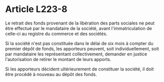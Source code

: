 # Article L223-8

Le retrait des fonds provenant de la libération des parts sociales ne peut être effectué par le mandataire de la société, avant l'immatriculation de celle-ci au registre du commerce et des sociétés.

Si la société n'est pas constituée dans le délai de six mois à compter du premier dépôt de fonds, les apporteurs peuvent, soit individuellement, soit par mandataire les représentant collectivement, demander en justice l'autorisation de retirer le montant de leurs apports.

Si les apporteurs décident ultérieurement de constituer la société, il doit être procédé à nouveau au dépôt des fonds.
